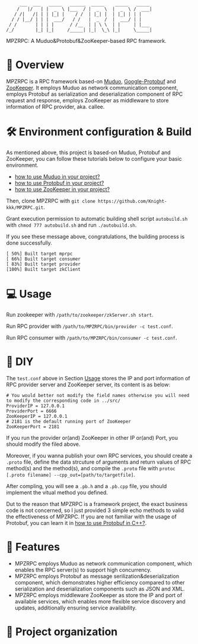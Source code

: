          ___  ___   _____   ______  _____    _____   _____  
        /   |/   | |  _  \ |___  / |  _  \  |  _  \ /  ___| 
       / /|   /| | | |_| |    / /  | |_| |  | |_| | | |     
      / / |__/ | | |  ___/   / /   |  _  /  |  ___/ | |     
     / /       | | | |      / /__  | | \ \  | |     | |___  
    /_/        |_| |_|     /_____| |_|  \_\ |_|     \_____| 

MPZRPC: A Muduo&Protobuf&ZooKeeper-based RPC framework.

# 📑 Overview
MPZRPC is a RPC framework based-on [Muduo](https://github.com/chenshuo/muduo.git), [Google-Protobuf](https://github.com/protocolbuffers/protobuf.git) and [ZooKeeper](https://github.com/apache/zookeeper.git). It employs Muduo as network communication component, employs Protobuf as serialization and deserialization component of RPC request and response, employs ZooKeeper as middleware to store information of RPC provider, aka. callee. 

# 🛠️ Environment configuration & Build
As mentioned above, this project is based-on Muduo, Protobuf and ZooKeeper, you can follow these tutorials below to configure your basic environment.
- [how to use Muduo in your project?](https://github.com/chenshuo/muduo-tutorial.git)
- [how to use Protobuf in your project?](https://github.com/protocolbuffers/protobuf.git)
- [how to use ZooKeeper in your project?](https://github.com/apache/zookeeper.git)

Then, clone MPZRPC with `git clone https://github.com/Knight-kkk/MPZRPC.git`.

Grant execution permission to automatic building shell script `autobuild.sh` with `chmod 777 autobuild.sh` and run `./autobuild.sh`.

If you see these message above, congratulations, the building process is done successfully.
```
[ 50%] Built target mprpc
[ 66%] Built target consumer
[ 83%] Built target provider
[100%] Built target zkClient
```

# 💻 Usage
 Run zookeeper with `/path/to/zookeeper/zkServer.sh start`.
 
 Run RPC provider with `/path/to/MPZRPC/bin/provider -c test.conf`.
 
 Run RPC consumer with `/path/to/MPZRPC/bin/consumer -c test.conf`.

# 🔨 DIY
The `test.conf` above in Section [Usage](#Usage) stores the IP and port information of RPC provider server and ZooKeeper server, its content is as below:
```
# You would better not modify the field names otherwise you will need to modify the corresponding code in ../src/
ProviderIP = 127.0.0.1
ProviderPort = 6666
ZooKeeperIP = 127.0.0.1
# 2181 is the default running port of ZooKeeper
ZooKeeperPort = 2181
```
If you run the provider or(and) ZooKeeper in other IP or(and) Port, you should modify the filed above.

Moreover, if you wanna publish your own RPC services, you should create a `.proto` file, define the data strcuture of arguments and return values of RPC method(s) and the method(s), and compile the `.proto` file with `protoc [.proto filename] --cpp_out=[path/to/targetfile]`.

After compling, you will see a `.pb.h` and a `.pb.cpp` file, you should implement the vitual method you defined.

Dut to the reason that MPZRPC is a framework project, the exact business code is not concerned, so I just provided 3 simple echo methods to valid the effectiveness of MPZRPC. If you are not familiar with the usage of Protobuf, you can learn it in [how to use Protobuf in C++?](https://protobuf.dev/getting-started/cpptutorial/).

# 🎨 Features
- MPZRPC employs Muduo as network communication component, which enables the RPC server(s) to support high concurrency.
- MPZRPC employs Protobuf as message serilization&deserialization component, which demonstrates higher efficiency compared to other serialization and deserialization components such as JSON and XML.
- MPZRPC employs middleware ZooKeeper as store the IP and port of available services, which enables more flexible service discovery and updates, additionally ensuring service availability.

# 📂 Project organization



